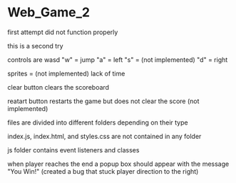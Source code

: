 # Web_Game_2
first attempt did not function properly

this is a second try

controls are wasd
"w" = jump
"a" = left
"s" = (not implemented)
"d" = right

sprites = (not implemented) lack of time

clear button clears the scoreboard

reatart button restarts the game but does not clear the score  (not implemented)

files are divided into different folders depending on their type

index.js, index.html, and styles.css are not contained in any folder

js folder contains event listeners and classes

when player reaches the end a popup box should appear with the message "You Win!" (created a bug that stuck player direction to the right)